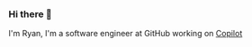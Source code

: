 ### Hi there 👋

I'm Ryan, I'm a software engineer at GitHub working on [Copilot](https://github.com/features/copilot)
